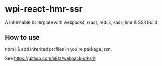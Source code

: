 # wpi-react-hmr-ssr

A inheritable boilerplate with webpack4, react, redux, sass, hmr & SSR build

## How to use

npm i & add inherited profiles in you're package.json.

See https://github.com/n8tz/webpack-inherit